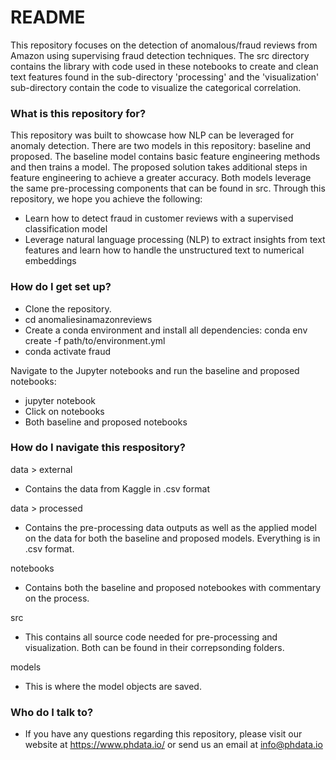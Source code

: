# README #

This repository focuses on the detection of anomalous/fraud reviews from Amazon using supervising fraud detection techniques. The src directory contains the library with code used in these notebooks to create and clean text features found in the sub-directory 'processing' and the 'visualization' sub-directory contain the code to visualize the categorical correlation.    


### What is this repository for? ###

This repository was built to showcase how NLP can be leveraged for anomaly detection. There are two models in this repository: baseline and proposed. The baseline model contains basic feature engineering methods and then trains a model. The proposed solution takes additional steps in feature engineering to achieve a greater accuracy. Both models leverage the same pre-processing components that can be found in src. Through this repository, we hope you achieve the following:

* Learn how to detect fraud in customer reviews with a supervised classification model
* Leverage natural language processing (NLP) to extract insights from text features and learn how to handle the unstructured text to numerical embeddings


### How do I get set up? ###

* Clone the repository.
* cd anomaliesinamazonreviews
* Create a conda environment and install all dependencies: conda env create -f path/to/environment.yml
* conda activate fraud
 
Navigate to the Jupyter notebooks and run the baseline and proposed notebooks:
* jupyter notebook
* Click on notebooks
* Both baseline and proposed notebooks


### How do I navigate this respository? ###
data > external

* Contains the data from Kaggle in .csv format

data > processed

* Contains the pre-processing data outputs as well as the applied model on the data for both the baseline and proposed models. Everything is in .csv format.

notebooks

* Contains both the baseline and proposed notebookes with commentary on the process.

src

* This contains all source code needed for pre-processing and visualization. Both can be found in their correpsonding folders.

models

* This is where the model objects are saved.


### Who do I talk to? ###

* If you have any questions regarding this repository, please visit our website at https://www.phdata.io/ or send us an email at info@phdata.io 
